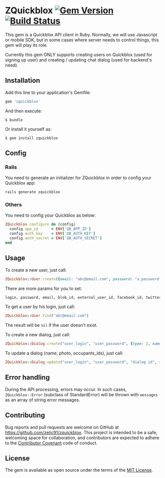 # ZQuickblox  [![Gem Version](https://badge.fury.io/rb/zquickblox.svg)](https://badge.fury.io/rb/zquickblox) [![Build Status](https://travis-ci.org/zelic91/zquickblox.svg?branch=master)](https://travis-ci.org/zelic91/zquickblox)

This gem is a Quickblox API client in Ruby. Normally, we will use Javascript or mobile SDK, but in some cases where server needs to control things, this gem will play its role.

Currently this gem ONLY supports creating users on Quickblox (used for signing up user) and creating / updating chat dialog (used for backend's need).

## Installation

Add this line to your application's Gemfile:

```ruby
gem 'zquickblox'
```

And then execute:

    $ bundle

Or install it yourself as:

    $ gem install zquickblox

## Config

### Rails

You need to generate an initializer for ZQuickblox in order to config your Quickblox app:

```ruby
rails generate zquickblox
```

### Others

You need to config your Quickblox as below:

```ruby
ZQuickblox.configure do |config|
  config.app_id      = ENV['QB_APP_ID']
  config.auth_key    = ENV['QB_AUTH_KEY']
  config.auth_secret = ENV['QB_AUTH_SECRET']
end
```

## Usage

To create a new user, just call:

```ruby
ZQuickblox::User.create({email: "abc@email.com", password: "a_password"})
```

There are more params for you to set:

```ruby
login, password, email, blob_id, external_user_id, facebook_id, twitter_id, full_name, phone, website
```

To get a user by his login, just call:
```ruby
ZQuickblox::User.find("abc@email.com")
```

The result will be `nil` if the user doesn't exist. 

To create a new dialog, just call:

```ruby
ZQuickblox::Dialog.create("user_login", "user_password", {type: 2, name: "Some dialog", occupants_ids: "ids of occupants separated by ,"})
```

To update a dialog (name, photo, occupants_ids), just call:

```ruby
ZQuickblox::Dialog.update("user_login", "user_password", "dialog id", {name: "Some dialog", occupants_ids: "ids of occupants separated by ,"})
```

## Error handling

During the API processing, errors may occur. In such cases, `ZQuickblox::Error` (subclass of StandardError) will be thrown with `messages` as an array of string error messages.

## Contributing

Bug reports and pull requests are welcome on GitHub at https://github.com/zelic91/zquickblox. This project is intended to be a safe, welcoming space for collaboration, and contributors are expected to adhere to the [Contributor Covenant](http://contributor-covenant.org) code of conduct.


## License

The gem is available as open source under the terms of the [MIT License](http://opensource.org/licenses/MIT).
